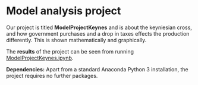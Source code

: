 # Model analysis project

Our project is titled **ModelProjectKeynes** and is about the keyniesian cross, and how government purchases and a drop in taxes effects the production differently. This is shown mathematically and graphically. 

The **results** of the project can be seen from running [ModelProjectKeynes.ipynb](ModelProjectKeynes.ipynb).

**Dependencies:** Apart from a standard Anaconda Python 3 installation, the project requires no further packages.



